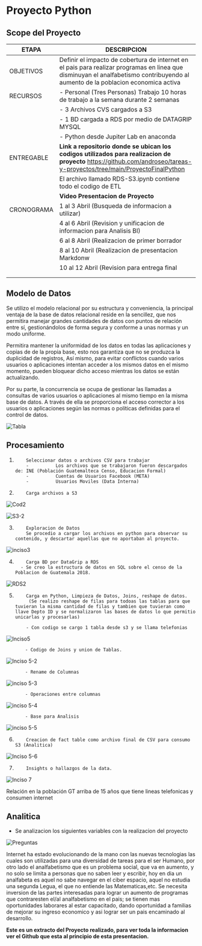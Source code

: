 # Proyecto Python
## Scope del Proyecto
| ETAPA | DESCRIPCION |
| ----- | ----------- |
|OBJETIVOS| Definir el impacto de cobertura de internet en el pais para realizar programas en linea que disminuyan el analfabetismo contribuyendo al aumento de la poblacion economica activa|
|RECURSOS| -  Personal (Tres Personas) Trabajo 10 horas de trabajo a la semana durante 2 semanas|
|        | - 3 Archivos CVS cargados a S3|
|        | - 1 BD cargada a RDS por medio de DATAGRIP MYSQL|
|        | - Python desde Jupiter Lab en anaconda          |
|ENTREGABLE| **Link a repositorio donde se ubican los codigos utilizados para realizacion de proyecto** https://github.com/androseo/tareas-y-proyectos/tree/main/ProyectoFinalPython|
|          |El archivo llamado RDS-S3.ipynb contiene todo el codigo de ETL|
||**Video Presentacion de Proyecto** |
|CRONOGRAMA|1 al 3 Abril (Busqueda de informacion a utilizar)|
|          |4 al 6 Abril (Revision y unificacion de informacion para Analisis BI)|
|          |6 al 8 Abril (Realizacion de primer borrador|
|          |8 al 10 Abril (Realizacion de presentacion Markdonw|
|          |10 al 12 Abril (Revision para entrega final|
|          |        |
| |  |
           
## Modelo de Datos
Se utilizo el modelo relacional por su estructura y conveniencia, la principal ventaja de la base de datos relacional reside en la sencillez, que nos permitira manejar grandes cantidades de datos con puntos de relación entre sí, gestionándolos de forma segura y conforme a unas normas y un modo uniforme.

Permitira mantener la uniformidad de los datos en todas las aplicaciones y copias de de la propia base, esto nos garantiza que no se produzca la duplicidad de registros, Así mismo, para evitar conflictos cuando varios usuarios o aplicaciones intentan acceder a los mismos datos en el mismo momento, pueden bloquear dicho acceso mientras los datos se están actualizando.

Por su parte, la concurrencia se ocupa de gestionar las llamadas a consultas de varios usuarios o aplicaciones al mismo tiempo en la misma base de datos. A través de ella se proporciona el acceso corrector a los usuarios o aplicaciones según las normas o políticas definidas para el control de datos.

![Tabla](https://user-images.githubusercontent.com/89221655/162648026-98b9c145-8843-49fd-afa2-37fd577901f5.png)


## Procesamiento

1.         Seleccionar datos o archivos CSV para trabajar
           -          Los archivos que se trabajaron fueron descargados de: INE (Población Guatemalteca Censo, Educacion Formal)
           -          Cuentas de Usuarios Facebook (META)
           -          Usuarios Moviles (Data Interna)
                          
2.         Carga archivos a S3
![Cod2](https://user-images.githubusercontent.com/89221655/162655379-f1a56b02-523a-479b-94b0-0377484c5991.png)


![S3-2](https://user-images.githubusercontent.com/89221655/162654982-0a7394c1-96e5-4a8d-a4e7-d2c9277e462f.png)

3.         Exploracion de Datos 
           Se procedio a cargar los archivos en python para observar su contenido, y descartar aquellas que no aportaban al proyecto.         
![inciso3](https://user-images.githubusercontent.com/89221655/162655884-3e5beabe-1227-44b4-bdfa-0467c4e24962.png)

         
4.         Carga BD por DataGrip a RDS
         - Se creo la estructura de datos en SQL sobre el censo de la Poblacion de Guatemala 2018.
       
![RDS2](https://user-images.githubusercontent.com/89221655/162654327-d38a28d5-b83e-4192-a6fc-1a849ab241cf.png)


5.         Carga en Python, Limpieza de Datos, Joins, reshape de datos.
            (Se realizo reshape de filas para todoas las tablas para que tuvieran la misma cantidad de filas y tambien que tuvieran como llave Depto ID y se normalizaron las bases de datos lo que permitio unicarlas y procesarlas)
            
           - Con codigo se cargo 1 tabla desde s3 y se llama telefonias

![Inciso5](https://user-images.githubusercontent.com/89221655/162656876-d99ed52a-c162-432b-95b2-bacac91ae450.png)

           - Codigo de Joins y union de Tablas.

![Inciso 5-2](https://user-images.githubusercontent.com/89221655/162656925-d0871d88-f2fb-4659-a369-a62d0d12987e.png)

           - Rename de Columnas

![inciso 5-3](https://user-images.githubusercontent.com/89221655/162656975-f295511d-9144-41b6-ab26-20098489bf75.png)

           - Operaciones entre columnas
           
 ![inciso 5-4](https://user-images.githubusercontent.com/89221655/162657198-5806ffcb-5345-418c-bc11-cbbade848e15.png)

           - Base para Analisis
           
 ![inciso 5-5](https://user-images.githubusercontent.com/89221655/162657566-a121af42-88ef-452c-9e01-2d02cfaf8cbf.png)

      

6.         Creacion de fact table como archivo final de CSV para consumo S3 (Analitica)
![Inciso 5-6](https://user-images.githubusercontent.com/89221655/162658169-66317275-7904-4739-bd7d-53a93486d5e3.png)


7.         Insights o hallazgos de la data.

![Inciso 7](https://user-images.githubusercontent.com/89221655/162658334-14027f33-2da2-4c43-958d-68d1ef4702a9.png)

Relación en la población GT arriba de 15 años que tiene lineas telefonicas y consumen internet

## Analitica
 -  Se analizacion los siguientes variables con la realizacion del proyecto

![Preguntas](https://user-images.githubusercontent.com/89221655/162644423-97b969b8-129f-4b60-b585-61dd779580d5.png)

Internet ha estado evolucionando de la mano con las nuevas tecnologias las cuales son utilizadas para una diversidad de tareas para el ser Humano, por otro lado el analfabetismo que es un problema social, que va en aumento, y no solo se limita a personas que no saben leer y escribir, hoy en dia un analfabeta es aquel no sabe navegar en el ciber espacio, aquel no estudia una segunda Legua, el que no entiende las Matematicas,etc.
Se necesita inversion de las partes interesadas para lograr un aumento de programas que contraresten el/al analfabetismo en el pais; se tienen mas oportunidades laborares al estar capacitado, dando oportunidad a familias de mejorar su ingreso economico y asi lograr ser un pais encaminado al desarrollo.

**Este es un extracto del Proyecto realizado, para ver toda la informacion ver el Github que esta al principio de esta presentacion.**
